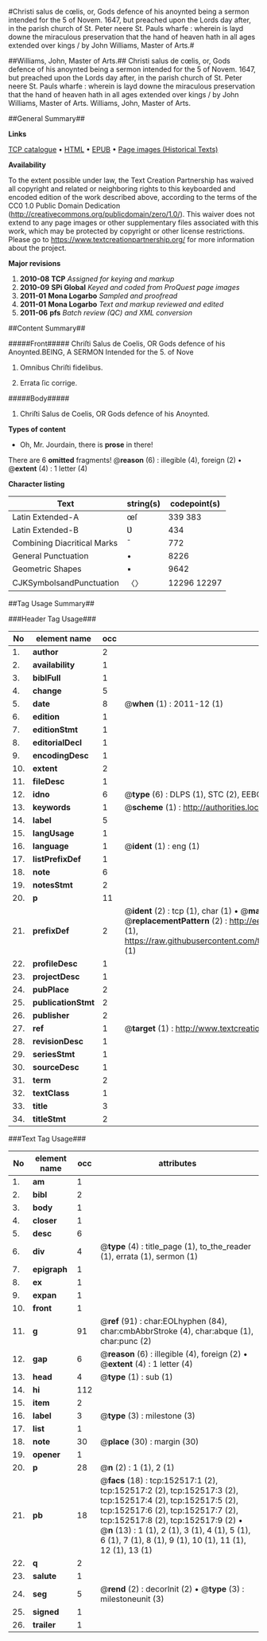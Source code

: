 #Christi salus de cœlis, or, Gods defence of his anoynted being a sermon intended for the 5 of Novem. 1647, but preached upon the Lords day after, in the parish church of St. Peter neere St. Pauls wharfe : wherein is layd downe the miraculous preservation that the hand of heaven hath in all ages extended over kings / by John Williams, Master of Arts.#

##Williams, John, Master of Arts.##
Christi salus de cœlis, or, Gods defence of his anoynted being a sermon intended for the 5 of Novem. 1647, but preached upon the Lords day after, in the parish church of St. Peter neere St. Pauls wharfe : wherein is layd downe the miraculous preservation that the hand of heaven hath in all ages extended over kings / by John Williams, Master of Arts.
Williams, John, Master of Arts.

##General Summary##

**Links**

[TCP catalogue](http://www.ota.ox.ac.uk/tcp/)  • 
[HTML](http://tei.it.ox.ac.uk/tcp/Texts-HTML/free/A96/A96596.html)  • 
[EPUB](http://tei.it.ox.ac.uk/tcp/Texts-EPUB/free/A96/A96596.epub) • 
[Page images (Historical Texts)](https://historicaltexts.jisc.ac.uk/eebo-38875577e)

**Availability**

To the extent possible under law, the Text Creation Partnership has waived all copyright and related or neighboring rights to this keyboarded and encoded edition of the work described above, according to the terms of the CC0 1.0 Public Domain Dedication (http://creativecommons.org/publicdomain/zero/1.0/). This waiver does not extend to any page images or other supplementary files associated with this work, which may be protected by copyright or other license restrictions. Please go to https://www.textcreationpartnership.org/ for more information about the project.

**Major revisions**

1. __2010-08__ __TCP__ *Assigned for keying and markup*
1. __2010-09__ __SPi Global__ *Keyed and coded from ProQuest page images*
1. __2011-01__ __Mona Logarbo__ *Sampled and proofread*
1. __2011-01__ __Mona Logarbo__ *Text and markup reviewed and edited*
1. __2011-06__ __pfs__ *Batch review (QC) and XML conversion*

##Content Summary##

#####Front#####
Chriſti Salus de Coelis, OR Gods defence of his Anoynted.BEING, A SERMON Intended for the 5. of Nove
1. Omnibus Chriſti fidelibus.

1. Errata ſic corrige.

#####Body#####

1. Chriſti Salus de Coelis, OR Gods defence of his Anoynted.

**Types of content**

  * Oh, Mr. Jourdain, there is **prose** in there!

There are 6 **omitted** fragments! 
 @__reason__ (6) : illegible (4), foreign (2)  •  @__extent__ (4) : 1 letter (4)

**Character listing**


|Text|string(s)|codepoint(s)|
|---|---|---|
|Latin Extended-A|œſ|339 383|
|Latin Extended-B|Ʋ|434|
|Combining             Diacritical Marks|̄|772|
|General Punctuation|•|8226|
|Geometric Shapes|▪|9642|
|CJKSymbolsandPunctuation|〈〉|12296 12297|

##Tag Usage Summary##

###Header Tag Usage###

|No|element name|occ|attributes|
|---|---|---|---|
|1.|__author__|2||
|2.|__availability__|1||
|3.|__biblFull__|1||
|4.|__change__|5||
|5.|__date__|8| @__when__ (1) : 2011-12 (1)|
|6.|__edition__|1||
|7.|__editionStmt__|1||
|8.|__editorialDecl__|1||
|9.|__encodingDesc__|1||
|10.|__extent__|2||
|11.|__fileDesc__|1||
|12.|__idno__|6| @__type__ (6) : DLPS (1), STC (2), EEBO-CITATION (1), OCLC (1), VID (1)|
|13.|__keywords__|1| @__scheme__ (1) : http://authorities.loc.gov/ (1)|
|14.|__label__|5||
|15.|__langUsage__|1||
|16.|__language__|1| @__ident__ (1) : eng (1)|
|17.|__listPrefixDef__|1||
|18.|__note__|6||
|19.|__notesStmt__|2||
|20.|__p__|11||
|21.|__prefixDef__|2| @__ident__ (2) : tcp (1), char (1)  •  @__matchPattern__ (2) : ([0-9\-]+):([0-9IVX]+) (1), (.+) (1)  •  @__replacementPattern__ (2) : http://eebo.chadwyck.com/downloadtiff?vid=$1&page=$2 (1), https://raw.githubusercontent.com/textcreationpartnership/Texts/master/tcpchars.xml#$1 (1)|
|22.|__profileDesc__|1||
|23.|__projectDesc__|1||
|24.|__pubPlace__|2||
|25.|__publicationStmt__|2||
|26.|__publisher__|2||
|27.|__ref__|1| @__target__ (1) : http://www.textcreationpartnership.org/docs/. (1)|
|28.|__revisionDesc__|1||
|29.|__seriesStmt__|1||
|30.|__sourceDesc__|1||
|31.|__term__|2||
|32.|__textClass__|1||
|33.|__title__|3||
|34.|__titleStmt__|2||


###Text Tag Usage###

|No|element name|occ|attributes|
|---|---|---|---|
|1.|__am__|1||
|2.|__bibl__|2||
|3.|__body__|1||
|4.|__closer__|1||
|5.|__desc__|6||
|6.|__div__|4| @__type__ (4) : title_page (1), to_the_reader (1), errata (1), sermon (1)|
|7.|__epigraph__|1||
|8.|__ex__|1||
|9.|__expan__|1||
|10.|__front__|1||
|11.|__g__|91| @__ref__ (91) : char:EOLhyphen (84), char:cmbAbbrStroke (4), char:abque (1), char:punc (2)|
|12.|__gap__|6| @__reason__ (6) : illegible (4), foreign (2)  •  @__extent__ (4) : 1 letter (4)|
|13.|__head__|4| @__type__ (1) : sub (1)|
|14.|__hi__|112||
|15.|__item__|2||
|16.|__label__|3| @__type__ (3) : milestone (3)|
|17.|__list__|1||
|18.|__note__|30| @__place__ (30) : margin (30)|
|19.|__opener__|1||
|20.|__p__|28| @__n__ (2) : 1 (1), 2 (1)|
|21.|__pb__|18| @__facs__ (18) : tcp:152517:1 (2), tcp:152517:2 (2), tcp:152517:3 (2), tcp:152517:4 (2), tcp:152517:5 (2), tcp:152517:6 (2), tcp:152517:7 (2), tcp:152517:8 (2), tcp:152517:9 (2)  •  @__n__ (13) : 1 (1), 2 (1), 3 (1), 4 (1), 5 (1), 6 (1), 7 (1), 8 (1), 9 (1), 10 (1), 11 (1), 12 (1), 13 (1)|
|22.|__q__|2||
|23.|__salute__|1||
|24.|__seg__|5| @__rend__ (2) : decorInit (2)  •  @__type__ (3) : milestoneunit (3)|
|25.|__signed__|1||
|26.|__trailer__|1||
